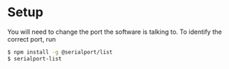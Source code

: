 # Setup
You will need to change the port the software is talking to. To identify the correct port, run 
```bash
$ npm install -g @serialport/list
$ serialport-list
```